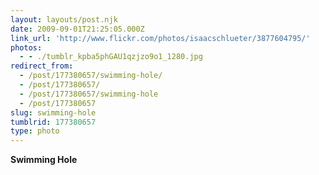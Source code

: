 ```yaml
---
layout: layouts/post.njk
date: 2009-09-01T21:25:05.000Z
link_url: 'http://www.flickr.com/photos/isaacschlueter/3877604795/'
photos:
  - - ./tumblr_kpba5phGAU1qzjzo9o1_1280.jpg
redirect_from:
  - /post/177380657/swimming-hole/
  - /post/177380657/
  - /post/177380657/swimming-hole
  - /post/177380657
slug: swimming-hole
tumblrid: 177380657
type: photo
---
```

<p><b>Swimming Hole</b></p>
